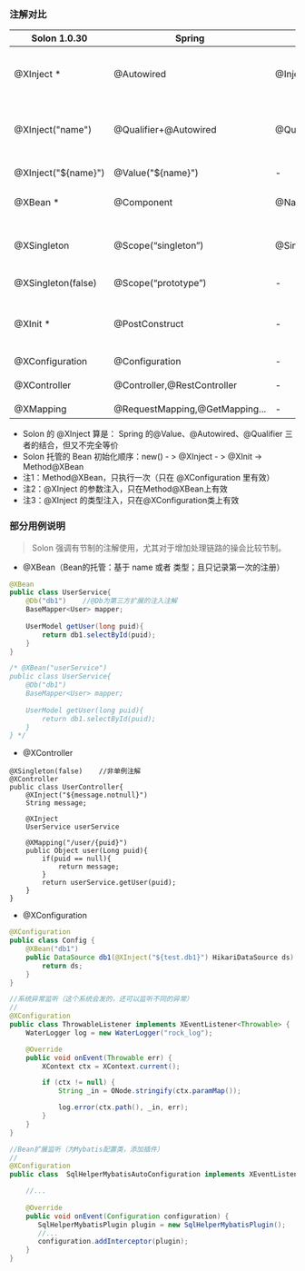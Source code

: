 ### 注解对比

|  Solon 1.0.30 | Spring | JSR 330 | |
| -------- | -------- | -------- | -------- |
| @XInject *     | @Autowired     | @Inject     | 注入Bean（by type）    |
| @XInject("name")     | @Qualifier+@Autowired     | @Qualifier+@Inject     | 注入Bean（by name）    |
| @XInject("${name}")     | @Value("${name}")     | -     | 注入配置    |
| @XBean *     | @Component     | @Named     | 托管Bean     |
| @XSingleton     | @Scope(“singleton”)     | @Singleton     | 单例（Solon 默认是单例）     |
| @XSingleton(false)     | @Scope(“prototype”)     | -     | 非单例     |
| | | |
| @XInit *     | @PostConstruct     | -     | 构造完成并注入后的初始化     |
| @XConfiguration | @Configuration | - | 配置类 |
| @XController | @Controller,@RestController | - | 控制器类 |
| @XMapping | @RequestMapping,@GetMapping... | - | 映射 |


* Solon 的 @XInject 算是： Spring 的@Value、@Autowired、@Qualifier 三者的结合，但又不完全等价
* Solon 托管的 Bean 初始化顺序：new() - > @XInject - > @XInit -> Method@XBean
* 注1：Method@XBean，只执行一次（只在 @XConfiguration 里有效）
* 注2：@XInject 的参数注入，只在Method@XBean上有效
* 注3：@XInject 的类型注入，只在@XConfiguration类上有效

### 部分用例说明

> Solon 强调有节制的注解使用，尤其对于增加处理链路的操会比较节制。

* @XBean（Bean的托管：基于 name 或者 类型；且只记录第一次的注册）

```java
@XBean
public class UserService{
    @Db("db1")    //@Db为第三方扩展的注入注解
    BaseMapper<User> mapper;
    
    UserModel getUser(long puid){
        return db1.selectById(puid);
    }
}

/* @XBean("userService")
public class UserService{
    @Db("db1") 
    BaseMapper<User> mapper;
    
    UserModel getUser(long puid){
        return db1.selectById(puid);
    }
} */
```

* @XController

```
@XSingleton(false)    //非单例注解
@XController
public class UserController{
    @XInject("${message.notnull}")
    String message;
    
    @XInject
    UserService userService
    
    @XMapping("/user/{puid}")
    public Object user(Long puid){
        if(puid == null){
            return message;
        }
        return userService.getUser(puid);
    }
}
```

* @XConfiguration

```java
@XConfiguration
public class Config {
    @XBean("db1")
    public DataSource db1(@XInject("${test.db1}") HikariDataSource ds) {
        return ds;
    }
}

//系统异常监听（这个系统会发的，还可以监听不同的异常）
//
@XConfiguration
public class ThrowableListener implements XEventListener<Throwable> {
    WaterLogger log = new WaterLogger("rock_log");

    @Override
    public void onEvent(Throwable err) {
        XContext ctx = XContext.current();

        if (ctx != null) {
            String _in = ONode.stringify(ctx.paramMap());

            log.error(ctx.path(), _in, err);
        }
    }
}

//Bean扩展监听（为Mybatis配置类，添加插件）
//
@XConfiguration
public class  SqlHelperMybatisAutoConfiguration implements XEventListener<Configuration> {

    //...
    
    @Override
    public void onEvent(Configuration configuration) {
       SqlHelperMybatisPlugin plugin = new SqlHelperMybatisPlugin();
       //...
       configuration.addInterceptor(plugin);
    }    
}
```
